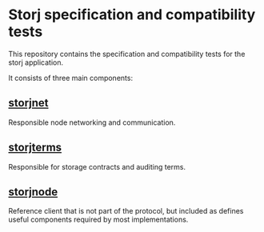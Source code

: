 # Storj specification and compatibility tests

This repository contains the specification and compatibility tests for the 
storj application.

It consists of three main components:

## [storjnet](storjnet)

Responsible node networking and communication.

## [storjterms](storjterms) 

Responsible for storage contracts and auditing terms.

## [storjnode](storjnode)

Reference client that is not part of the protocol, but included as defines
useful components required by most implementations.

